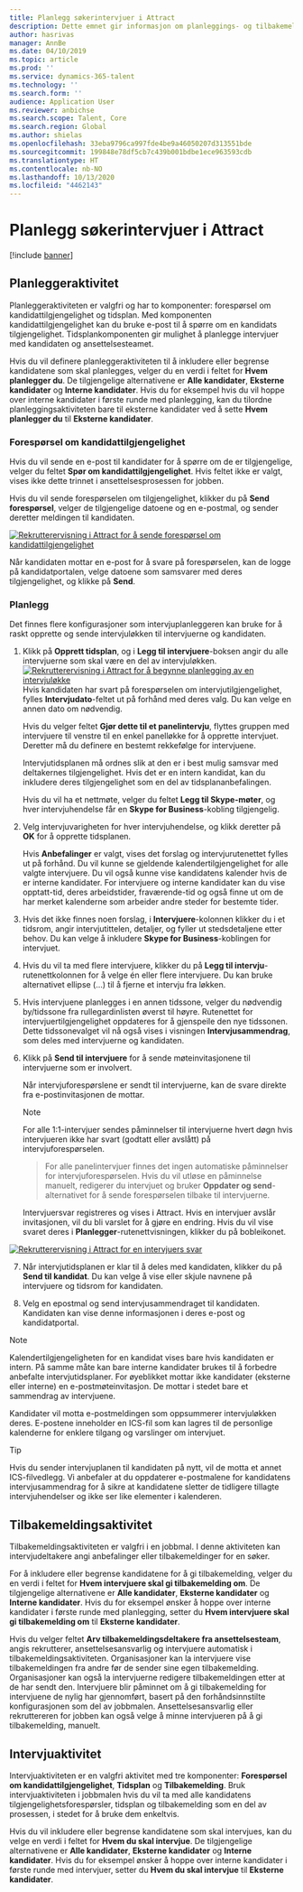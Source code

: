 ```yaml
---
title: Planlegg søkerintervjuer i Attract
description: Dette emnet gir informasjon om planleggings- og tilbakemeldingsaktiviteter for intervju i Attract.
author: hasrivas
manager: AnnBe
ms.date: 04/10/2019
ms.topic: article
ms.prod: ''
ms.service: dynamics-365-talent
ms.technology: ''
ms.search.form: ''
audience: Application User
ms.reviewer: anbichse
ms.search.scope: Talent, Core
ms.search.region: Global
ms.author: shielas
ms.openlocfilehash: 33eba9796ca997fde4be9a46050207d313551bde
ms.sourcegitcommit: 199848e78df5cb7c439b001bdbe1ece963593cdb
ms.translationtype: HT
ms.contentlocale: nb-NO
ms.lasthandoff: 10/13/2020
ms.locfileid: "4462143"
---
```

# <a name="schedule-interviews-in-attract"></a>Planlegg søkerintervjuer i Attract

[!include [banner](includes/banner.md)]

## <a name="scheduler-activity"></a>Planleggeraktivitet

Planleggeraktiviteten er valgfri og har to komponenter: forespørsel om kandidattilgjengelighet og tidsplan. Med komponenten kandidattilgjengelighet kan du bruke e-post til å spørre om en kandidats tilgjengelighet. Tidsplankomponenten gir mulighet å planlegge intervjuer med kandidaten og ansettelsesteamet.

Hvis du vil definere planleggeraktiviteten til å inkludere eller begrense kandidatene som skal planlegges, velger du en verdi i feltet for **Hvem planlegger du**. De tilgjengelige alternativene er **Alle kandidater**, **Eksterne kandidater** og **Interne kandidater**. Hvis du for eksempel hvis du vil hoppe over interne kandidater i første runde med planlegging, kan du tilordne planleggingsaktiviteten bare til eksterne kandidater ved å sette **Hvem planlegger du** til **Eksterne kandidater**.

### <a name="candidate-availability-request"></a>Forespørsel om kandidattilgjengelighet

Hvis du vil sende en e-post til kandidater for å spørre om de er tilgjengelige, velger du feltet **Spør om kandidattilgjengelighet**. Hvis feltet ikke er valgt, vises ikke dette trinnet i ansettelsesprosessen for jobben.

Hvis du vil sende forespørselen om tilgjengelighet, klikker du på **Send forespørsel**, velger de tilgjengelige datoene og en e-postmal, og sender deretter meldingen til kandidaten.

[![Rekrutterervisning i Attract for å sende forespørsel om kandidattilgjengelighet](./media/scheduler-candidate-request.png)](./media/scheduler-candidate-request.png)

Når kandidaten mottar en e-post for å svare på forespørselen, kan de logge på kandidatportalen, velge datoene som samsvarer med deres tilgjengelighet, og klikke på **Send**.

### <a name="schedule"></a>Planlegg
Det finnes flere konfigurasjoner som intervjuplanleggeren kan bruke for å raskt opprette og sende intervjuløkken til intervjuerne og kandidaten.

1. Klikk på **Opprett tidsplan**, og i **Legg til intervjuere**-boksen angir du alle intervjuerne som skal være en del av intervjuløkken.
[![Rekrutterervisning i Attract for å begynne planlegging av en intervjuløkke](./media/schedule-start-over.png)](./media/schedule-start-over.png)   
    Hvis kandidaten har svart på forespørselen om intervjutilgjengelighet, fylles **Intervjudato**-feltet ut på forhånd med deres valg. Du kan velge en annen dato om nødvendig.
    
    Hvis du velger feltet **Gjør dette til et panelintervju**, flyttes gruppen med intervjuere til venstre til en enkel panelløkke for å opprette intervjuet. Deretter må du definere en bestemt rekkefølge for intervjuene.
    
    Intervjutidsplanen må ordnes slik at den er i best mulig samsvar med deltakernes tilgjengelighet. Hvis det er en intern kandidat, kan du inkludere deres tilgjengelighet som en del av tidsplananbefalingen.
    
    Hvis du vil ha et nettmøte, velger du feltet **Legg til Skype-møter**, og hver intervjuhendelse får en **Skype for Business**-kobling tilgjengelig.

2. Velg intervjuvarigheten for hver intervjuhendelse, og klikk deretter på **OK** for å opprette tidsplanen.

    Hvis **Anbefalinger** er valgt, vises det forslag og intervjurutenettet fylles ut på forhånd. Du vil kunne se gjeldende kalendertilgjengelighet for alle valgte intervjuere. Du vil også kunne vise kandidatens kalender hvis de er interne kandidater. For intervjuere og interne kandidater kan du vise opptatt-tid, deres arbeidstider, fraværende-tid og også finne ut om de har merket kalenderne som arbeider andre steder for bestemte tider. 

3. Hvis det ikke finnes noen forslag, i **Intervjuere**-kolonnen klikker du i et tidsrom, angir intervjutittelen, detaljer, og fyller ut stedsdetaljene etter behov. Du kan velge å inkludere **Skype for Business**-koblingen for intervjuet.

4. Hvis du vil ta med flere intervjuere, klikker du på **Legg til intervju**-rutenettkolonnen for å velge én eller flere intervjuere. Du kan bruke alternativet ellipse (...) til å fjerne et intervju fra løkken.
    
5. Hvis intervjuene planlegges i en annen tidssone, velger du nødvendig by/tidssone fra rullegardinlisten øverst til høyre. Rutenettet for intervjuertilgjengelighet oppdateres for å gjenspeile den nye tidssonen. Dette tidssonevalget vil nå også vises i visningen **Intervjusammendrag**, som deles med intervjuerne og kandidaten. 

6. Klikk på **Send til intervjuere** for å sende møteinvitasjonene til intervjuerne som er involvert.

    Når intervjuforespørslene er sendt til intervjuerne, kan de svare direkte fra e-postinvitasjonen de mottar.

    >[!NOTE]
    > For alle 1:1-intervjuer sendes påminnelser til intervjuerne hvert døgn hvis intervjueren ikke har svart (godtatt eller avslått) på intervjuforespørselen.

    > For alle panelintervjuer finnes det ingen automatiske påminnelser for intervjuforespørselen. Hvis du vil utløse en påminnelse manuelt, redigerer du intervjuet og bruker **Oppdater og send**-alternativet for å sende forespørselen tilbake til intervjuerne.

    Intervjuersvar registreres og vises i Attract. Hvis en intervjuer avslår invitasjonen, vil du bli varslet for å gjøre en endring. Hvis du vil vise svaret deres i **Planlegger**-rutenettvisningen, klikker du på bobleikonet.

[![Rekrutterervisning i Attract for en intervjuers svar](./media/schedule-interviewer-response2.png)](./media/schedule-interviewer-response2.png)

7. Når intervjutidsplanen er klar til å deles med kandidaten, klikker du på **Send til kandidat**. Du kan velge å vise eller skjule navnene på intervjuere og tidsrom for kandidaten.

8. Velg en epostmal og send intervjusammendraget til kandidaten. Kandidaten kan vise denne informasjonen i deres e-post og kandidatportal.
    
>[!NOTE] 
> Kalendertilgjengeligheten for en kandidat vises bare hvis kandidaten er intern. På samme måte kan bare interne kandidater brukes til å forbedre anbefalte intervjutidsplaner. For øyeblikket mottar ikke kandidater (eksterne eller interne) en e-postmøteinvitasjon. De mottar i stedet bare et sammendrag av intervjuene.

Kandidater vil motta e-postmeldingen som oppsummerer intervjuløkken deres. E-postene inneholder en ICS-fil som kan lagres til de personlige kalenderne for enklere tilgang og varslinger om intervjuet.

>[!TIP] 
> Hvis du sender intervjuplanen til kandidaten på nytt, vil de motta et annet ICS-filvedlegg. Vi anbefaler at du oppdaterer e-postmalene for kandidatens intervjusammendrag for å sikre at kandidatene sletter de tidligere tillagte intervjuhendelser og ikke ser like elementer i kalenderen. 

## <a name="feedback-activity"></a>Tilbakemeldingsaktivitet

Tilbakemeldingsaktiviteten er valgfri i en jobbmal. I denne aktiviteten kan intervjudeltakere angi anbefalinger eller tilbakemeldinger for en søker. 

For å inkludere eller begrense kandidatene for å gi tilbakemelding, velger du en verdi i feltet for **Hvem intervjuere skal gi tilbakemelding om**.  De tilgjengelige alternativene er **Alle kandidater**, **Eksterne kandidater** og **Interne kandidater**. Hvis du for eksempel ønsker å hoppe over interne kandidater i første runde med planlegging, setter du **Hvem intervjuere skal gi tilbakemelding om** til **Eksterne kandidater**.

Hvis du velger feltet **Arv tilbakemeldingsdeltakere fra ansettelsesteam**, angis rekrutterer, ansettelsesansvarlig og intervjuere automatisk i tilbakemeldingsaktiviteten. Organisasjoner kan la intervjuere vise tilbakemeldingen fra andre før de sender sine egen tilbakemelding. Organisasjoner kan også la intervjuerne redigere tilbakemeldingen etter at de har sendt den. Intervjuere blir påminnet om å gi tilbakemelding for intervjuene de nylig har gjennomført, basert på den forhåndsinnstilte konfigurasjonen som del av jobbmalen. Ansettelsesansvarlig eller rekruttereren for jobben kan også velge å minne intervjueren på å gi tilbakemelding, manuelt.

## <a name="interview-activity"></a>Intervjuaktivitet

Intervjuaktiviteten er en valgfri aktivitet med tre komponenter: **Forespørsel om kandidattilgjengelighet**, **Tidsplan** og **Tilbakemelding**. Bruk intervjuaktiviteten i jobbmalen hvis du vil ta med alle kandidatens tilgjengelighetsforespørsler, tidsplan og tilbakemelding som en del av prosessen, i stedet for å bruke dem enkeltvis.

Hvis du vil inkludere eller begrense kandidatene som skal intervjues, kan du velge en verdi i feltet for **Hvem du skal intervjue**. De tilgjengelige alternativene er **Alle kandidater**, **Eksterne kandidater** og **Interne kandidater**. Hvis du for eksempel ønsker å hoppe over interne kandidater i første runde med intervjuer, setter du **Hvem du skal intervjue** til **Eksterne kandidater**.
